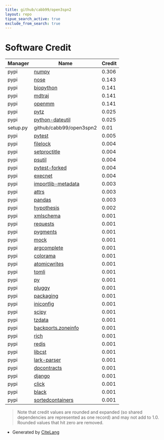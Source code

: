 ```yaml
---
title: github/cabb99/open3spn2
layout: repo
tipue_search_active: true
exclude_from_search: true
---
```

# Software Credit

|Manager|Name|Credit|
|-------|----|------|
|pypi|[numpy](https://www.numpy.org)|0.306|
|pypi|[nose](http://readthedocs.org/docs/nose/)|0.143|
|pypi|[biopython](https://biopython.org/)|0.141|
|pypi|[mdtraj](http://mdtraj.org)|0.141|
|pypi|[openmm](https://github.com/rmcgibbo/openmm-cmd)|0.141|
|pypi|[pytz](http://pythonhosted.org/pytz)|0.025|
|pypi|[python-dateutil](https://github.com/dateutil/dateutil)|0.025|
|setup.py|github/cabb99/open3spn2|0.01|
|pypi|[pytest](https://docs.pytest.org/en/latest/)|0.005|
|pypi|[filelock](https://github.com/tox-dev/py-filelock)|0.004|
|pypi|[setproctitle](https://pypi.org/project/setproctitle)|0.004|
|pypi|[psutil](https://pypi.org/project/psutil)|0.004|
|pypi|[pytest-forked](https://pypi.org/project/pytest-forked)|0.004|
|pypi|[execnet](https://pypi.org/project/execnet)|0.004|
|pypi|[importlib-metadata](https://pypi.org/project/importlib-metadata)|0.003|
|pypi|[attrs](https://pypi.org/project/attrs)|0.003|
|pypi|[pandas](https://pandas.pydata.org)|0.003|
|pypi|[hypothesis](https://hypothesis.works)|0.002|
|pypi|[xmlschema](https://pypi.org/project/xmlschema)|0.001|
|pypi|[requests](https://pypi.org/project/requests)|0.001|
|pypi|[pygments](https://pypi.org/project/pygments)|0.001|
|pypi|[mock](https://pypi.org/project/mock)|0.001|
|pypi|[argcomplete](https://pypi.org/project/argcomplete)|0.001|
|pypi|[colorama](https://pypi.org/project/colorama)|0.001|
|pypi|[atomicwrites](https://pypi.org/project/atomicwrites)|0.001|
|pypi|[tomli](https://pypi.org/project/tomli)|0.001|
|pypi|[py](https://pypi.org/project/py)|0.001|
|pypi|[pluggy](https://pypi.org/project/pluggy)|0.001|
|pypi|[packaging](https://pypi.org/project/packaging)|0.001|
|pypi|[iniconfig](https://pypi.org/project/iniconfig)|0.001|
|pypi|[scipy](https://www.scipy.org)|0.001|
|pypi|[tzdata](https://pypi.org/project/tzdata)|0.001|
|pypi|[backports.zoneinfo](https://pypi.org/project/backports.zoneinfo)|0.001|
|pypi|[rich](https://pypi.org/project/rich)|0.001|
|pypi|[redis](https://pypi.org/project/redis)|0.001|
|pypi|[libcst](https://pypi.org/project/libcst)|0.001|
|pypi|[lark-parser](https://pypi.org/project/lark-parser)|0.001|
|pypi|[dpcontracts](https://pypi.org/project/dpcontracts)|0.001|
|pypi|[django](https://pypi.org/project/django)|0.001|
|pypi|[click](https://pypi.org/project/click)|0.001|
|pypi|[black](https://pypi.org/project/black)|0.001|
|pypi|[sortedcontainers](https://pypi.org/project/sortedcontainers)|0.001|


> Note that credit values are rounded and expanded (so shared dependencies are represented as one record) and may not add to 1.0. Rounded values that hit zero are removed.


- Generated by [CiteLang](https://github.com/vsoch/citelang)
